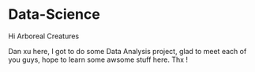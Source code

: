 # Data-Science
Hi Arboreal Creatures

Dan xu here, I got to do some Data Analysis project, glad to meet each of you guys, hope to learn some awsome stuff here.
Thx !
